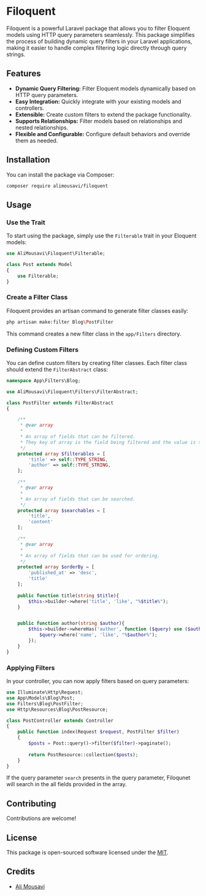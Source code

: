 # Filoquent

Filoquent is a powerful Laravel package that allows you to filter Eloquent models using HTTP query parameters seamlessly. This package simplifies the process of building dynamic query filters in your Laravel applications, making it easier to handle complex filtering logic directly through query strings.

## Features

- **Dynamic Query Filtering:** Filter Eloquent models dynamically based on HTTP query parameters.
- **Easy Integration:** Quickly integrate with your existing models and controllers.
- **Extensible:** Create custom filters to extend the package functionality.
- **Supports Relationships:** Filter models based on relationships and nested relationships.
- **Flexible and Configurable:** Configure default behaviors and override them as needed.

## Installation

You can install the package via Composer:

```bash
composer require alimousavi/filoquent
```

## Usage

### Use the Trait

To start using the package, simply use the `Filterable` trait in your Eloquent models:

```php
use AliMousavi\Filoquent\Filterable;

class Post extends Model
{
    use Filterable;
}
```


### Create a Filter Class

Filoquent provides an artisan command to generate filter classes easily:

```bash
php artisan make:filter Blog\PostFilter
```

This command creates a new filter class in the `app/Filters` directory.


### Defining Custom Filters

You can define custom filters by creating filter classes. Each filter class should extend the `FilterAbstract` class:

```php
namespace App\Filters\Blog;

use AliMousavi\Filoquent\Filters\FilterAbstract;

class PostFilter extends FilterAbstract
{

    /**
     * @var array
     *
     * An array of fields that can be filtered. 
     * They key of array is the field being filtered and the value is the type of the field.
     */
    protected array $filterables = [
        'title' => self::TYPE_STRING,
        'author' => self::TYPE_STRING,
    ];

    /**
     * @var array
     *
     * An array of fields that can be searched. 
     */
    protected array $searchables = [
        'title',
        'content'
    ];

    /**
     * @var array
     *
     * An array of fields that can be used for ordering.
     */
    protected array $orderBy = [
        'published_at' => 'desc',
        'title'
    ];
    
    public function title(string $title){
        $this->builder->where('title', 'like', "%$title%");
    }


    public function author(string $author){
        $this->builder->whereHas('author', function ($query) use ($author) {
            $query->where('name', 'like', "%$author%");
        });
    }
}
```

### Applying Filters

In your controller, you can now apply filters based on query parameters:

```php
use Illuminate\Http\Request;
use App\Models\Blog\Post;
use Filters\Blog\PostFilter;
use Http\Resources\Blog\PostResource;

class PostController extends Controller
{
    public function index(Request $request, PostFilter $filter)
    {
        $posts = Post::query()->filter($filter)->paginate();
        
        return PostResource::collection($posts);
    }
}
```

If the query parameter `search` presents in the query parameter, Filoqunet will search in the all fields provided in the array.

## Contributing

Contributions are welcome!

## License

This package is open-sourced software licensed under the [MIT](https://choosealicense.com/licenses/mit/).

## Credits

- [Ali Mousavi](https://github.com/alimousavidev)

